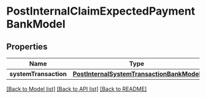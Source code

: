 # PostInternalClaimExpectedPaymentBankModel

## Properties
Name | Type | Description | Notes
------------ | ------------- | ------------- | -------------
**systemTransaction** | [**PostInternalSystemTransactionBankModel**](PostInternalSystemTransactionBankModel.md) |  | 

[[Back to Model list]](../README.md#documentation-for-models) [[Back to API list]](../README.md#documentation-for-api-endpoints) [[Back to README]](../README.md)



